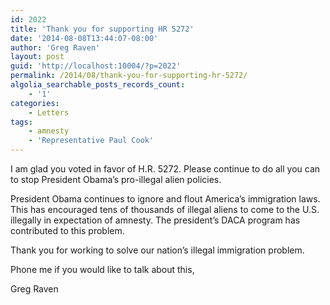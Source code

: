 ```yaml
---
id: 2022
title: 'Thank you for supporting HR 5272'
date: '2014-08-08T13:44:07-08:00'
author: 'Greg Raven'
layout: post
guid: 'http://localhost:10004/?p=2022'
permalink: /2014/08/thank-you-for-supporting-hr-5272/
algolia_searchable_posts_records_count:
    - '1'
categories:
    - Letters
tags:
    - amnesty
    - 'Representative Paul Cook'
---
```


I am glad you voted in favor of H.R. 5272. Please continue to do all you can to stop President Obama’s pro-illegal alien policies.

President Obama continues to ignore and flout America’s immigration laws. This has encouraged tens of thousands of illegal aliens to come to the U.S. illegally in expectation of amnesty. The president’s DACA program has contributed to this problem.

Thank you for working to solve our nation’s illegal immigration problem.

Phone me if you would like to talk about this,

Greg Raven